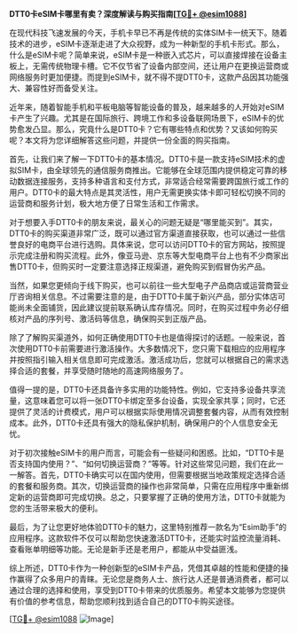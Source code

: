 **DTT0卡eSIM卡哪里有卖？深度解读与购买指南[[TG💪+ @esim1088](https://t.me/s/esim1088)]**

在现代科技飞速发展的今天，手机卡早已不再是传统的实体SIM卡一统天下。随着技术的进步，eSIM卡逐渐走进了大众视野，成为一种新型的手机卡形式。那么，什么是eSIM卡呢？简单来说，eSIM卡是一种嵌入式芯片，可以直接焊接在设备主板上，无需传统物理卡槽。它不仅节省了设备内部空间，还让用户在更换运营商或网络服务时更加便捷。而提到eSIM卡，就不得不提DTT0卡，这款产品因其功能强大、兼容性好而备受关注。

近年来，随着智能手机和平板电脑等智能设备的普及，越来越多的人开始对eSIM卡产生了兴趣。尤其是在国际旅行、跨境工作和多设备联网场景下，eSIM卡的优势愈发凸显。那么，究竟什么是DTT0卡？它有哪些特点和优势？又该如何购买呢？本文将为您详细解答这些问题，并提供一份全面的购买指南。

首先，让我们来了解一下DTT0卡的基本情况。DTT0卡是一款支持eSIM技术的虚拟SIM卡，由全球领先的通信服务商推出。它能够在全球范围内提供稳定可靠的移动数据连接服务，支持多种语言和支付方式，非常适合经常需要跨国旅行或工作的用户。DTT0卡的最大特点是其灵活性，用户无需更换实体卡即可轻松切换不同的运营商和服务计划，极大地方便了日常生活和工作需求。

对于想要入手DTT0卡的朋友来说，最关心的问题无疑是“哪里能买到”。其实，DTT0卡的购买渠道非常广泛，既可以通过官方渠道直接获取，也可以通过一些信誉良好的电商平台进行选购。具体来说，您可以访问DTT0卡的官方网站，按照提示完成注册和购买流程。此外，像亚马逊、京东等大型电商平台上也有不少商家出售DTT0卡，但购买时一定要注意选择正规渠道，避免购买到假冒伪劣产品。

当然，如果您更倾向于线下购买，也可以前往一些大型电子产品商店或运营商营业厅咨询相关信息。不过需要注意的是，由于DTT0卡属于新兴产品，部分实体店可能尚未全面铺货，因此建议提前联系确认库存情况。同时，在购买过程中务必仔细核对产品的序列号、激活码等信息，确保购买到正版产品。

除了了解购买渠道外，如何正确使用DTT0卡也是值得探讨的话题。一般来说，首次使用DTT0卡前需要进行激活操作。大多数情况下，您只需下载相应的应用程序并按照指引输入相关信息即可完成激活。激活成功后，您就可以根据自己的需求选择合适的套餐，并享受随时随地的高速网络服务了。

值得一提的是，DTT0卡还具备许多实用的功能特性。例如，它支持多设备共享流量，这意味着您可以将一张DTT0卡绑定至多台设备，实现全家共享；同时，它还提供了灵活的计费模式，用户可以根据实际使用情况调整套餐内容，从而有效控制成本。此外，DTT0卡还具有强大的隐私保护机制，确保用户的个人信息安全无忧。

对于初次接触eSIM卡的用户而言，可能会有一些疑问和困惑。比如，“DTT0卡是否支持国内使用？”、“如何切换运营商？”等等。针对这些常见问题，我们在此一一解答。首先，DTT0卡确实可以在国内使用，但需要根据当地政策规定选择合适的套餐和服务商。其次，切换运营商的操作也非常简单，只需在应用程序中重新绑定新的运营商即可完成切换。总之，只要掌握了正确的使用方法，DTT0卡就能为您的生活带来极大的便利。

最后，为了让您更好地体验DTT0卡的魅力，这里特别推荐一款名为“Esim助手”的应用程序。这款软件不仅可以帮助您快速激活DTT0卡，还能实时监控流量消耗、查看账单明细等功能。无论是新手还是老用户，都能从中受益匪浅。

综上所述，DTT0卡作为一种创新型的eSIM卡产品，凭借其卓越的性能和便捷的操作赢得了众多用户的青睐。无论您是商务人士、旅行达人还是普通消费者，都可以通过合理的选择和使用，享受到DTT0卡带来的优质服务。希望本文能够为您提供有价值的参考信息，帮助您顺利找到适合自己的DTT0卡购买途径。

[[TG💪+ @esim1088](https://t.me/s/esim1088) ![Image](https://i.postimg.cc/4NQfJmqS/Snipaste-2025-05-13-00-14-12.png)]